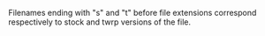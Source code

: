 Filenames ending with "s" and "t" before file extensions correspond respectively to stock and twrp versions of the file.
